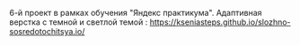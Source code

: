 6-й проект в рамках обучения "Яндекс практикума". Адаптивная верстка с темной и светлой темой :  https://kseniasteps.github.io/slozhno-sosredotochitsya.io/
